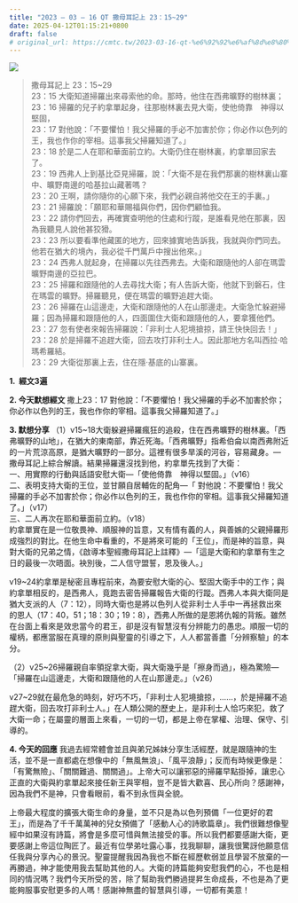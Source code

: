 ```yaml
---
title: "2023 – 03 – 16 QT 撒母耳記上 23：15~29"
date: 2025-04-12T01:15:21+0800
draft: false
# original_url: https://cmtc.tw/2023-03-16-qt-%e6%92%92%e6%af%8d%e8%80%b3%e8%a8%98%e4%b8%8a-23%ef%bc%9a1529
---
```


![](/images/qt.jpg)
> 撒母耳記上 23：15\~29  
> 23：15 大衛知道掃羅出來尋索他的命。那時，他住在西弗曠野的樹林裏；  
> 23：16 掃羅的兒子約拿單起身，往那樹林裏去見大衛，使他倚靠　神得以堅固，  
> 23：17 對他說：「不要懼怕！我父掃羅的手必不加害於你；你必作以色列的王，我也作你的宰相。這事我父掃羅知道了。」  
> 23：18 於是二人在耶和華面前立約。大衛仍住在樹林裏，約拿單回家去了。  
> 23：19 西弗人上到基比亞見掃羅，說：「大衛不是在我們那裏的樹林裏山寨中、曠野南邊的哈基拉山藏著嗎？  
> 23：20 王啊，請你隨你的心願下來，我們必親自將他交在王的手裏。」  
> 23：21 掃羅說：「願耶和華賜福與你們，因你們顧恤我。  
> 23：22 請你們回去，再確實查明他的住處和行蹤，是誰看見他在那裏，因為我聽見人說他甚狡猾。  
> 23：23 所以要看準他藏匿的地方，回來據實地告訴我，我就與你們同去。他若在猶大的境內，我必從千門萬戶中搜出他來。」  
> 23：24 西弗人就起身，在掃羅以先往西弗去。大衛和跟隨他的人卻在瑪雲曠野南邊的亞拉巴。  
> 23：25 掃羅和跟隨他的人去尋找大衛；有人告訴大衛，他就下到磐石，住在瑪雲的曠野。掃羅聽見，便在瑪雲的曠野追趕大衛。  
> 23：26 掃羅在山這邊走，大衛和跟隨他的人在山那邊走。大衛急忙躲避掃羅；因為掃羅和跟隨他的人，四面圍住大衛和跟隨他的人，要拿獲他們。  
> 23：27 忽有使者來報告掃羅說：「非利士人犯境搶掠，請王快快回去！」  
> 23：28 於是掃羅不追趕大衛，回去攻打非利士人。因此那地方名叫西拉‧哈瑪希羅結。  
> 23：29 大衛從那裏上去，住在隱‧基底的山寨裏。

**1.  經文3遍**

**2. 今天默想經文**
撒上23：17 對他說：「不要懼怕！我父掃羅的手必不加害於你；你必作以色列的王，我也作你的宰相。這事我父掃羅知道了。」

**3. 默想分享**
（1）v15\~18大衛躲避掃羅瘋狂的追殺，住在西弗曠野的樹林裏。「西弗曠野的山地」，在猶大的東南部，靠近死海。「西弗曠野」指希伯侖以南西弗附近的一片荒涼高原，是猶大曠野的一部分。這裡有很多旱溪的河谷，容易藏身。— 撒母耳記上綜合解讀。結果掃羅還沒找到他，約拿單先找到了大衛：  
一、用實際的行動與話語安慰大衛—「使他倚靠　神得以堅固。」（v16）  
二、表明支持大衛的王位，並甘願自居輔佐的配角—「 對他說：不要懼怕！我父掃羅的手必不加害於你；你必作以色列的王，我也作你的宰相。這事我父掃羅知道了。」（v17）  
三、二人再次在耶和華面前立約。（v18）  
約拿單實在是一位敬畏神、順服神的旨意，又有情有義的人，與善嫉的父親掃羅形成強烈的對比。在他生命中看重的，不是將來可能的「王位」，而是神的旨意，與對大衛的兄弟之情，《啟導本聖經撒母耳記上註釋》—「這是大衛和約拿單有生之日的最後一次晤面。袂別後，二人信守盟誓，恩及後人。」

v19\~24約拿單是秘密且專程前來，為要安慰大衛的心、堅固大衛手中的工作；與約拿單相反的，是西弗人，竟跑去密告掃羅報告大衛的行蹤。西弗人本與大衛同是猶大支派的人（7：12），同時大衛也是將以色列人從非利士人手中一再拯救出來的恩人（17：40，51；18：30；19：8），西弗人所做的是恩將仇報的背叛。雖然在台面上看來是效忠當今的君王，卻是沒有智慧沒有分辨能力的愚忠。順服一切的權柄，都應當服在真理的原則與聖靈的引導之下，人人都當善盡「分辨察驗」的本分。

（2）v25\~26掃羅親自率領捉拿大衛，與大衛幾乎是「擦身而過」，極為驚險—「掃羅在山這邊走，大衛和跟隨他的人在山那邊走。」（v26）

v27\~29就在最危急的時刻，好巧不巧，「非利士人犯境搶掠，……，於是掃羅不追趕大衛，回去攻打非利士人。」在人類公開的歷史上，是非利士人恰巧來犯，救了大衛一命；在屬靈的層面上來看，一切的一切，都是上帝在掌權、治理、保守、引導的。

**4. 今天的回應**
我過去經常體會並且與弟兄姊妹分享生活經歷，就是跟隨神的生活，並不是一直都處在想像中的「無風無浪」、「風平浪靜」；反而有時候更像是：「有驚無險」、「關關難過、關關過」。上帝大可以讓邪惡的掃羅早點掛掉，讓忠心正直的大衛與約拿單起來接任新王與宰相，豈不是皆大歡喜、民心所向？感謝神，因為我們不是神，只會看眼前，看不到永恆與全貌。

上帝最大程度的擴張大衛生命的身量，並不只是為以色列預備「一位更好的君王」，而是為了千千萬萬神的兒女預備了「感動人心的詩歌篇章」。我們很難想像聖經中如果沒有詩篇，將會是多麼可惜與無法接受的事。所以我們都要感謝大衛，更要感謝上帝這位陶匠了。最近有位學弟吐露心事，找我聊聊，讓我很驚訝他願意信任我與分享內心的景況。聖靈提醒我因為我也不斷在經歷軟弱並且學習不放棄的一再勝過，神才能使用我去幫助其他的人。大衛的詩篇能夠安慰我們的心，不也是相同的情況嗎？我們今天所受的苦，除了幫助我們勝過提昇生命成長，不也是為了更能夠服事安慰更多的人嗎！感謝神無盡的智慧與引導，一切都有美意！
